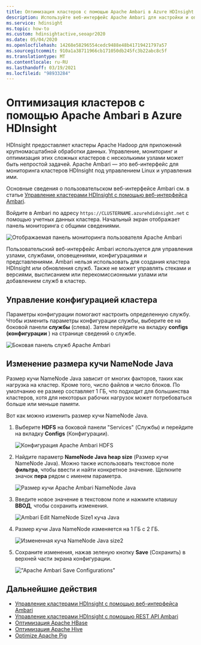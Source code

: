 ```yaml
---
title: Оптимизация кластеров с помощью Apache Ambari в Azure HDInsight
description: Используйте веб-интерфейс Apache Ambari для настройки и оптимизации кластеров Azure HDInsight.
ms.service: hdinsight
ms.topic: how-to
ms.custom: hdinsightactive,seoapr2020
ms.date: 05/04/2020
ms.openlocfilehash: 14268e58296554cedc9488e48b41719421797a57
ms.sourcegitcommit: 910a1a38711966cb171050db245fc3b22abc8c5f
ms.translationtype: MT
ms.contentlocale: ru-RU
ms.lasthandoff: 03/19/2021
ms.locfileid: "98933284"
---
```

# <a name="optimize-clusters-with-apache-ambari-in-azure-hdinsight"></a>Оптимизация кластеров с помощью Apache Ambari в Azure HDInsight

HDInsight предоставляет кластеры Apache Hadoop для приложений крупномасштабной обработки данных. Управление, мониторинг и оптимизация этих сложных кластеров с несколькими узлами может быть непростой задачей. Apache Ambari — это веб-интерфейс для мониторинга кластеров HDInsight под управлением Linux и управления ими.

Основные сведения о пользовательском веб-интерфейсе Ambari см. в статье [Управление кластерами HDInsight с помощью веб-интерфейса Ambari](hdinsight-hadoop-manage-ambari.md).

Войдите в Ambari по адресу `https://CLUSTERNAME.azurehdidnsight.net` с помощью учетных данных кластера. Начальный экран отображает панель мониторинга с общими сведениями.

![Отображаемая панель мониторинга пользователя Apache Ambari](./media/hdinsight-changing-configs-via-ambari/apache-ambari-dashboard.png)

Пользовательский веб-интерфейс Ambari используется для управления узлами, службами, оповещениями, конфигурациями и представлениями. Ambari нельзя использовать для создания кластера HDInsight или обновления служб. Также не может управлять стеками и версиями, высписанием или перекомиссионными узлами или добавлением служб в кластер.

## <a name="manage-your-clusters-configuration"></a>Управление конфигурацией кластера

Параметры конфигурации помогают настроить определенную службу. Чтобы изменить параметры конфигурации службы, выберите ее на боковой панели **службы** (слева). Затем перейдите на вкладку **configs (конфигурации** ) на странице сведений о службе.

![Боковая панель служб Apache Ambari](./media/hdinsight-changing-configs-via-ambari/ambari-services-sidebar.png)

## <a name="modify-namenode-java-heap-size"></a>Изменение размера кучи NameNode Java

Размер кучи NameNode Java зависит от многих факторов, таких как нагрузка на кластер. Кроме того, число файлов и число блоков. По умолчанию ее размер составляет 1 ГБ, что подходит для большинства кластеров, хотя для некоторых рабочих нагрузок может потребоваться больше или меньше памяти.

Вот как можно изменить размер кучи NameNode Java.

1. Выберите **HDFS** на боковой панели "Services" (Службы) и перейдите на вкладку **Configs** (Конфигурации).

    ![Конфигурация Apache Ambari HDFS](./media/hdinsight-changing-configs-via-ambari/ambari-apache-hdfs-config.png)

1. Найдите параметр **NameNode Java heap size** (Размер кучи NameNode Java). Можно также использовать текстовое поле **фильтра**, чтобы ввести и найти конкретное значение. Щелкните значок **пера** рядом с именем параметра.

    ![Размер кучи Apache Ambari NameNode Java](./media/hdinsight-changing-configs-via-ambari/ambari-java-heap-size.png)

1. Введите новое значение в текстовом поле и нажмите клавишу **ВВОД**, чтобы сохранить изменения.

    ![Ambari Edit NameNode Size1 куча Java](./media/hdinsight-changing-configs-via-ambari/java-heap-size-edit1.png)

1. Размер кучи Java NameNode изменяется на 1 ГБ с 2 ГБ.

    ![Измененная куча NameNode Java size2](./media/hdinsight-changing-configs-via-ambari/java-heap-size-edited.png)

1. Сохраните изменения, нажав зеленую кнопку **Save** (Сохранить) в верхней части экрана конфигурации.

    !["Apache Ambari Save Configurations"](./media/hdinsight-changing-configs-via-ambari/ambari-save-changes1.png)

## <a name="next-steps"></a>Дальнейшие действия

* [Управление кластерами HDInsight с помощью веб-интерфейса Ambari](hdinsight-hadoop-manage-ambari.md)
* [Управление кластерами HDInsight с помощью REST API Ambari](hdinsight-hadoop-manage-ambari-rest-api.md)
* [Оптимизация Apache HBase](./optimize-hbase-ambari.md)
* [Оптимизация Apache Hive](./optimize-hive-ambari.md)
* [Optimize Apache Pig](./optimize-pig-ambari.md)
